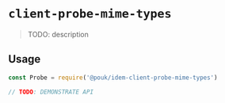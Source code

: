 # `client-probe-mime-types`

> TODO: description

## Usage

```js
const Probe = require('@pouk/idem-client-probe-mime-types')

// TODO: DEMONSTRATE API
```
